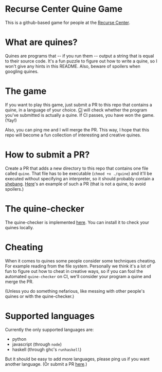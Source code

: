# Recurse Center Quine Game

This is a github-based game for people at the [Recurse
Center](https://github.com/soenkehahn/rc-quines).


# What are quines?

Quines are programs that -- if you run them -- output a string that is equal to
their source code. It's a fun puzzle to figure out how to write a quine, so
I won't give any hints in this README. Also, beware of spoilers when googling
quines.

# The game

If you want to play this game, just submit a PR to this repo that contains a
quine, in a language of your choice.
[CI](https://circleci.com/gh/soenkehahn/rc-quines) will check whether the
program you've submitted is actually a quine. If CI passes, you have won the
game. (Yay!)

Also, you can ping me and I will merge the PR. This way, I hope that this repo
will become a fun collection of interesting and creative quines.

# How to submit a PR?

Create a PR that adds a new directory to this repo that contains one file called
`quine`. That file has to be executable (`chmod +x ./quine`) and it'll be
executed without specifying an interpreter, so it should probably contain a
[shebang](https://en.wikipedia.org/wiki/Shebang_(Unix)).
[Here](https://github.com/soenkehahn/rc-quines/pull/1)'s an
example of such a PR (that is not a quine, to avoid spoilers.)

# The quine-checker

The quine-checker is implemented
[here](https://github.com/soenkehahn/quine-checker). You can install it to check
your quines locally.

# Cheating

When it comes to quines some people consider some techniques cheating. For
example reading from the file system. Personally we think it's a lot of fun to
figure out how to cheat in creative ways, so if you can fool the automated `quine-checker` on CI, we'll consider your program a quine and merge the PR.

(Unless you do something nefarious, like messing with other people's quines or
with the quine-checker.)

# Supported languages

Currently the only supported languages are:

- python
- javascript (through `node`)
- haskell (through ghc's `runhaskell`)

But it should be easy to add more languages, please ping us if you want another
language. (Or submit a PR [here](https://github.com/soenkehahn/quine-checker).)

